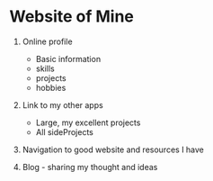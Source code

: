 # Website of Mine

1. Online profile

    - Basic information
    - skills
    - projects
    - hobbies

2. Link to my other apps

    - Large, my excellent projects
    - All sideProjects

3. Navigation to good website and resources I have

4. Blog - sharing my thought and ideas
